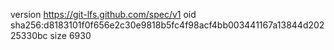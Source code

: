 version https://git-lfs.github.com/spec/v1
oid sha256:d8183101f0f656e2c30e9818b5fc4f98acf4bb003441167a13844d20225330bc
size 6930
